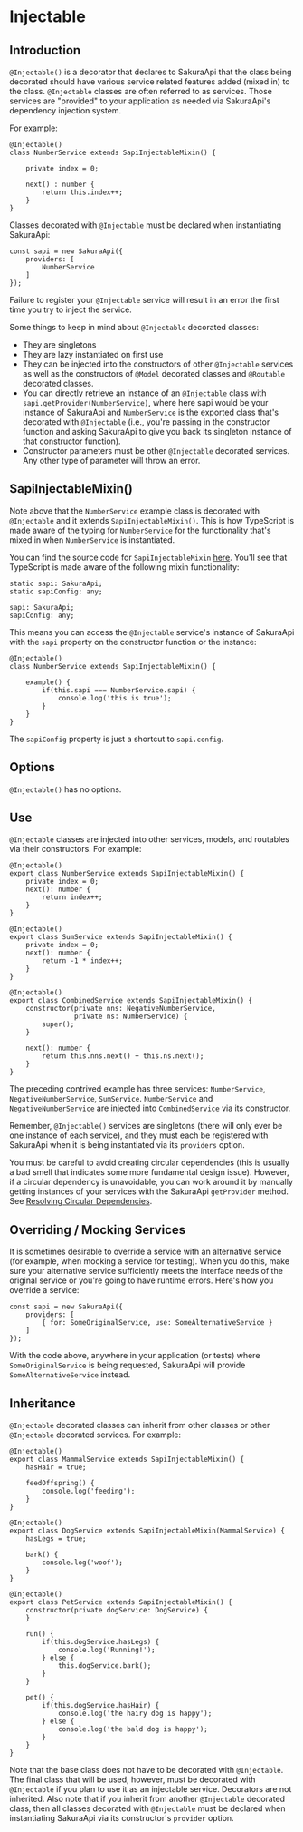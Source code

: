 # Injectable

## Introduction

`@Injectable()` is a decorator that declares to SakuraApi that the class being decorated should have various service related features added \(mixed in\) to the class. `@Injectable` classes are often referred to as services. Those services are "provided" to your application as needed via SakuraApi's dependency injection system.

For example:

```text
@Injectable()
class NumberService extends SapiInjectableMixin() {

    private index = 0;

    next() : number {
        return this.index++;
    }
}
```

Classes decorated with `@Injectable` must be declared when instantiating SakuraApi:

```text
const sapi = new SakuraApi({
    providers: [
        NumberService
    ]
});
```

Failure to register your `@Injectable` service will result in an error the first time you try to inject the service.

Some things to keep in mind about `@Injectable` decorated classes:

* They are singletons
* They are lazy instantiated on first use
* They can be injected into the constructors of other `@Injectable` services as well as the constructors of `@Model` decorated classes and `@Routable` decorated classes.
* You can directly retrieve an instance of an `@Injectable` class with `sapi.getProvider(NumberService)`, where here sapi would be your instance of SakuraApi and `NumberService` is the exported class that's decorated with `@Injectable` \(i.e., you're passing in the constructor function and asking SakuraApi to give you back its singleton instance of that constructor function\).
* Constructor parameters must be other `@Injectable` decorated services. Any other type of parameter will throw an error.

## SapiInjectableMixin\(\)

Note above that the `NumberService` example class is decorated with `@Injectable` and it extends `SapiInjectableMixin()`. This is how TypeScript is made aware of the typing for `NumberService` for the functionality that's mixed in when `NumberService` is instantiated.

You can find the source code for `SapiInjectableMixin` [here](https://github.com/sakuraapi/api/blob/develop/src/core/%40injectable/sapi-injectable-mixin.ts). You'll see that TypeScript is made aware of the following mixin functionality:

```text
static sapi: SakuraApi;
static sapiConfig: any;

sapi: SakuraApi;
sapiConfig: any;
```

This means you can access the `@Injectable` service's instance of SakuraApi with the `sapi` property on the constructor function or the instance:

```text
@Injectable()
class NumberService extends SapiInjectableMixin() {

    example() {
        if(this.sapi === NumberService.sapi) {
            console.log('this is true');
        }
    }
}
```

The `sapiConfig` property is just a shortcut to `sapi.config`.

## Options

`@Injectable()` has no options.

## Use

`@Injectable` classes are injected into other services, models, and routables via their constructors. For example:

```text
@Injectable()
export class NumberService extends SapiInjectableMixin() {
    private index = 0;
    next(): number {
        return index++;
    }
}

@Injectable()
export class SumService extends SapiInjectableMixin() {
    private index = 0;
    next(): number {
        return -1 * index++;
    }
}

@Injectable()
export class CombinedService extends SapiInjectableMixin() {
    constructor(private nns: NegativeNumberService,
                private ns: NumberService) {
        super();
    }

    next(): number {
        return this.nns.next() + this.ns.next();
    }
}
```

The preceding contrived example has three services: `NumberService`, `NegativeNumberService`, `SumService`. `NumberService` and `NegativeNumberService` are injected into `CombinedService` via its constructor.

Remember, `@Injectable()` services are singletons \(there will only ever be one instance of each service\), and they must each be registered with SakuraApi when it is being instantiated via its `providers` option.

You must be careful to avoid creating circular dependencies \(this is usually a bad smell that indicates some more fundamental design issue\). However, if a circular dependency is unavoidable, you can work around it by manually getting instances of your services with the SakuraApi `getProvider` method. See [Resolving Circular Dependencies](appendices/circular-di.md).

## Overriding / Mocking Services

It is sometimes desirable to override a service with an alternative service \(for example, when mocking a service for testing\). When you do this, make sure your alternative service sufficiently meets the interface needs of the original service or you're going to have runtime errors. Here's how you override a service:

```text
const sapi = new SakuraApi({
    providers: [
        { for: SomeOriginalService, use: SomeAlternativeService }
    ]
});
```

With the code above, anywhere in your application \(or tests\) where `SomeOriginalService` is being requested, SakuraApi will provide `SomeAlternativeService` instead.

## Inheritance

`@Injectable` decorated classes can inherit from other classes or other `@Injectable` decorated services. For example:

```text
@Injectable()
export class MammalService extends SapiInjectableMixin() {
    hasHair = true;

    feedOffspring() {
        console.log('feeding');
    }
}

@Injectable()
export class DogService extends SapiInjectableMixin(MammalService) {
    hasLegs = true;

    bark() {
        console.log('woof');
    }
}

@Injectable()
export class PetService extends SapiInjectableMixin() {
    constructor(private dogService: DogService) {
    }

    run() {
        if(this.dogService.hasLegs) {
            console.log('Running!');
        } else {
            this.dogService.bark();
        }
    }

    pet() {
        if(this.dogService.hasHair) {
            console.log('the hairy dog is happy');
        } else {
            console.log('the bald dog is happy');
        }
    }
}
```

Note that the base class does not have to be decorated with `@Injectable`. The final class that will be used, however, must be decorated with `@Injectable` if you plan to use it as an injectable service. Decorators are not inherited. Also note that if you inherit from another `@Injectable` decorated class, then all classes decorated with `@Injectable` must be declared when instantiating SakuraApi via its constructor's `provider` option.

